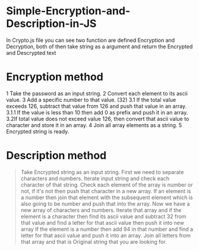 # Simple-Encryption-and-Description-in-JS

In Crypto.js file you can see two function are defined Encryption and Decryption, both of then take string as a argument and return the Encrypted and Descrypted text

# Encryption method

1 Take the password as an input string.
2 Convert each element to its ascii value.
3 Add a specific number to that value. (32)
  3.1 If the total value exceeds 126, subtract that value from 126 and push that value in an array.
    3.1.1 If the value is less than 10 then add 0 as prefix and push it in an array.
  3.2If total value does not exceed value 126, then convert that ascii value to character and store it in an array.
4 Join all array elements as a string. 
5 Encrypted string is ready.


# Description method

>Take Encrypted string as an input string.
>First we need to separate characters and numbers.
>Iterate input string and check each character of that string.
  >Check each element of the array is number or not, if it's not then push that character in a new array.
  >If an element is a number then join that element with the subsequent element which is also going to be number and push that into the array.
>Now we have a new array of characters and numbers.
>Iterate that array and if the element is a character then find its ascii value and subtract 32 from that value and find a letter for that ascii value then push it   into new array
>If the element is a number then add 94 in that number and find a letter for that ascii value and push it into an array.
>Join all letters from that array and that is Original string that you are looking for.
